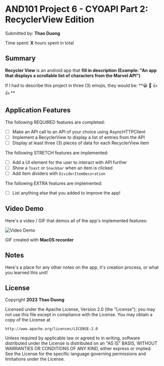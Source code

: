 
# AND101 Project 6 - CYOAPI Part 2: RecyclerView Edition

Submitted by: **Thao Duong**

Time spent: **X** hours spent in total

## Summary

**Recycler View** is an android app that **fill in description (Example: "An app that displays a scrollable list of characters from the Marvel API")**

If I had to describe this project in three (3) emojis, they would be: **:grinning: :green_heart: :+1: 
:thumbsup: **

## Application Features

The following REQUIRED features are completed:

- [ ] Make an API call to an API of your choice using AsyncHTTPClient
- [ ] Implement a RecyclerView to display a list of entries from the API
- [ ] Display at least three (3) pieces of data for each RecyclerView item

The following STRETCH features are implemented:

- [ ] Add a UI element for the user to interact with API further
- [ ] Show a `Toast` or `Snackbar` when an item is clicked
- [ ] Add item dividers with `DividerItemDecoration`

The following EXTRA features are implemented:

- [ ] List anything else that you added to improve the app!

## Video Demo

Here's a video / GIF that demos all of the app's implemented features:

<img src='' title='Video Demo' width='' alt='Video Demo' />

GIF created with **Mac0S recorder**


## Notes

Here's a place for any other notes on the app, it's creation process, or what you learned this unit!

## License

Copyright **2023** **Thao Duong**

Licensed under the Apache License, Version 2.0 (the "License");
you may not use this file except in compliance with the License.
You may obtain a copy of the License at

    http://www.apache.org/licenses/LICENSE-2.0

Unless required by applicable law or agreed to in writing, software
distributed under the License is distributed on an "AS IS" BASIS,
WITHOUT WARRANTIES OR CONDITIONS OF ANY KIND, either express or implied.
See the License for the specific language governing permissions and
limitations under the License.
